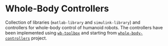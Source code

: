 # Whole-Body Controllers
Collection of libraries (`matlab-library` and `simulink-library`) and controllers for whole-body control of humanoid robots. The controllers have been implemented using [`wb-toolbox`](https://github.com/robotology/wb-toolbox) and starting from [`whole-body-controllers`](https://github.com/robotology/whole-body-controllers) project.
